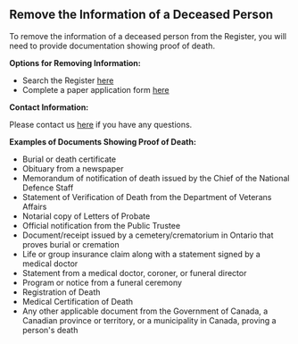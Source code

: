 ﻿## Remove the Information of a Deceased Person

To remove the information of a deceased person from the Register, you will need to provide documentation showing proof of death.

**Options for Removing Information:**

- Search the Register [here](https://vreg.registertovoteon.ca/)
- Complete a paper application form [here](https://www.registertovoteon.ca/register-of-voters/voter-registration-forms#deceased)

**Contact Information:**

Please contact us [here](https://www.registertovoteon.ca/contact-us) if you have any questions.

**Examples of Documents Showing Proof of Death:**

- Burial or death certificate
- Obituary from a newspaper
- Memorandum of notification of death issued by the Chief of the National Defence Staff
- Statement of Verification of Death from the Department of Veterans Affairs
- Notarial copy of Letters of Probate
- Official notification from the Public Trustee
- Document/receipt issued by a cemetery/crematorium in Ontario that proves burial or cremation
- Life or group insurance claim along with a statement signed by a medical doctor
- Statement from a medical doctor, coroner, or funeral director
- Program or notice from a funeral ceremony
- Registration of Death
- Medical Certification of Death
- Any other applicable document from the Government of Canada, a Canadian province or territory, or a municipality in Canada, proving a person's death
